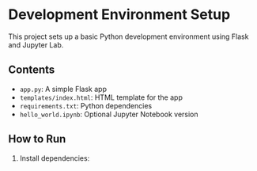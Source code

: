 # Development Environment Setup

This project sets up a basic Python development environment using Flask and Jupyter Lab.

## Contents

- `app.py`: A simple Flask app
- `templates/index.html`: HTML template for the app
- `requirements.txt`: Python dependencies
- `hello_world.ipynb`: Optional Jupyter Notebook version

## How to Run

1. Install dependencies:
   ```